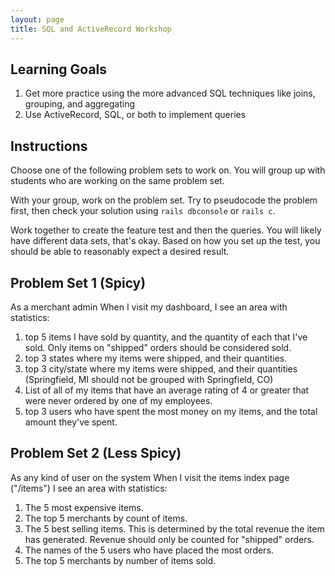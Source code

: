 ```yaml
---
layout: page
title: SQL and ActiveRecord Workshop
---
```


## Learning Goals
1. Get more practice using the more advanced SQL techniques like joins, grouping, and aggregating
1. Use ActiveRecord, SQL, or both to implement queries

## Instructions

Choose one of the following problem sets to work on. You will group up with students who are working on the same problem set.

With your group, work on the problem set. Try to pseudocode the problem first, then check your solution using `rails dbconsole` or `rails c`.

Work together to create the feature test and then the queries. You will likely have different data sets, that's okay. Based on how you set up the test, you should be able to reasonably expect a desired result.

## Problem Set 1 (Spicy)

As a merchant admin
When I visit my dashboard, I see an area with statistics:

1. top 5 items I have sold by quantity, and the quantity of each that I've sold. Only items on "shipped" orders should be considered sold.
1. top 3 states where my items were shipped, and their quantities.
1. top 3 city/state where my items were shipped, and their quantities (Springfield, MI should not be grouped with Springfield, CO)
1. List of all of my items that have an average rating of 4 or greater that were never ordered by one of my employees.
1. top 3 users who have spent the most money on my items, and the total amount they've spent.

## Problem Set 2 (Less Spicy)

As any kind of user on the system
When I visit the items index page ("/items")
I see an area with statistics:

1. The 5 most expensive items.
1. The top 5 merchants by count of items.
1. The 5 best selling items. This is determined by the total revenue the item has generated. Revenue should only be counted for "shipped" orders.
1. The names of the 5 users who have placed the most orders.
1. The top 5 merchants by number of items sold.
